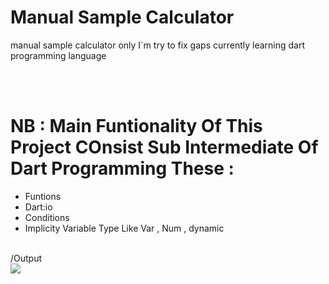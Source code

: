 <h1>Manual Sample Calculator</h1>
<p>manual sample calculator only I`m try to fix gaps currently learning dart programming language</p>
<br>
<br>
<h1>NB : Main Funtionality Of This Project COnsist Sub Intermediate Of Dart Programming These : </h1>
<ul>
<li>Funtions</li>
<li>Dart:io</li>
<li>Conditions</li>
<li>Implicity Variable Type Like Var , Num , dynamic </li>
</ul>
<br>
/Output 
<br>
<img src='![Alt text](image.png)'/>